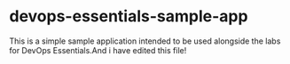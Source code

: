 # devops-essentials-sample-app

This is a simple sample application intended to be used alongside the labs for DevOps Essentials.And i have edited this file!
